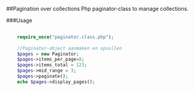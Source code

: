 ##Pagination over collections
Php paginator-class to manage collections.

###Usage

```php
	
	require_once("paginator.class.php");
	
	//Paginator-object aanmaken en opvullen
	$pages = new Paginator;
	$pages->items_per_page=8;
	$pages->items_total = 123;
	$pages->mid_range = 3;
	$pages->paginate();
	echo $pages->display_pages();

```
	
